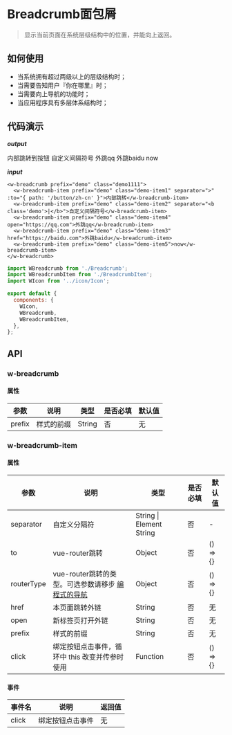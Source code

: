 # Breadcrumb面包屑
> 显示当前页面在系统层级结构中的位置，并能向上返回。

## 如何使用

- 当系统拥有超过两级以上的层级结构时；
- 当需要告知用户『你在哪里』时；
- 当需要向上导航的功能时；
- 当应用程序具有多层体系结构时；

## 代码演示

***output***

<w-breadcrumb prefix="demo" class="demo1111">
  <w-breadcrumb-item prefix="demo" class="demo-item1" separator=">" :to="{ path: '/button/zh-cn.html' }">内部跳转到按钮</w-breadcrumb-item>
  <w-breadcrumb-item prefix="demo" class="demo-item2" separator="<b class='demo'>|</b>">自定义间隔符号</w-breadcrumb-item>
  <w-breadcrumb-item prefix="demo" class="demo-item4" open="https://qq.com">外跳qq</w-breadcrumb-item>
  <w-breadcrumb-item prefix="demo" class="demo-item3" href="https://baidu.com">外跳baidu</w-breadcrumb-item>
  <w-breadcrumb-item prefix="demo" class="demo-item5">now</w-breadcrumb-item>
</w-breadcrumb>

***input***

``` vue
<w-breadcrumb prefix="demo" class="demo1111">
  <w-breadcrumb-item prefix="demo" class="demo-item1" separator=">" :to="{ path: '/button/zh-cn' }">内部跳转</w-breadcrumb-item>
  <w-breadcrumb-item prefix="demo" class="demo-item2" separator="<b class='demo'>|</b>">自定义间隔符号</w-breadcrumb-item>
  <w-breadcrumb-item prefix="demo" class="demo-item4" open="https://qq.com">外跳qq</w-breadcrumb-item>
  <w-breadcrumb-item prefix="demo" class="demo-item3" href="https://baidu.com">外跳baidu</w-breadcrumb-item>
  <w-breadcrumb-item prefix="demo" class="demo-item5">now</w-breadcrumb-item>
</w-breadcrumb>
```

``` js
import WBreadcrumb from './Breadcrumb';
import WBreadcrumbItem from './BreadcrumbItem';
import WIcon from '../icon/Icon';

export default {
  components: {
    WIcon,
    WBreadcrumb,
    WBreadcrumbItem,
  },
};
```

## API

### w-breadcrumb

#### 属性

|参数|说明|类型|是否必填|默认值|
|---|----|---|-------|-----|
|prefix|样式的前缀|String|否|无|

### w-breadcrumb-item

#### 属性

|参数|说明|类型|是否必填|默认值|
|---|----|---|-------|-----|
|separator|自定义分隔符|String \| Element String|否|-|
|to|vue-router跳转|Object|否|() => {}|
|routerType|vue-router跳转的类型。可选参数请移步 [编程式的导航](https://router.vuejs.org/zh-cn/essentials/navigation.html)|Object|否|() => {}|
|href|本页面跳转外链|String|否|无|
|open|新标签页打开外链|String|否|无|
|prefix|样式的前缀|String|否|无|
|click|绑定按钮点击事件，循环中 this 改变并传参时使用|Function|否|() => {}|

#### 事件

|事件名|说明|返回值|
|-----|---|-----|
|click|绑定按钮点击事件|无|

<script>
import WBreadcrumb from '../../water/breadcrumb/Breadcrumb';
import WBreadcrumbItem from '../../water/breadcrumb/BreadcrumbItem';
import WIcon from '../../water/icon/Icon';

export default {
  components: {
    WIcon,
    WBreadcrumb,
    WBreadcrumbItem,
  },
};
</script>
<style lang="scss">
$font-path: '../../water/font/';
@import '../../water/breadcrumb/style/breadcrumb.scss';
@import '../../water/icon/style/icon.scss';

.demo {
  color: #1996f5;
  font-weight: normal;
}
</style>

